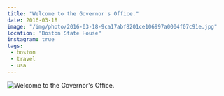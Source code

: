 ```yaml
---
title: "Welcome to the Governor's Office."
date: 2016-03-18
image: "/img/photo/2016-03-18-9ca17abf8201ce106997a0004f07c91e.jpg"
location: "Boston State House"
instagram: true
tags:
 - boston
 - travel
 - usa
---
```


![Welcome to the Governor's Office.](/img/photo/2016-03-18-9ca17abf8201ce106997a0004f07c91e.jpg)
